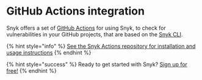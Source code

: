 # GitHub Actions integration

Snyk offers a set of [GitHub Actions](https://docs.github.com/en/actions/creating-actions/about-actions/) for using Snyk, to check for vulnerabilities in your GitHub projects, that are based on the [Snyk CLI](snyk-cli/guides-for-our-cli/cli-reference).

{% hint style="info" %}
[See the Snyk Actions repository for installation and usage instructions](https://github.com/snyk/actions/)
{% endhint %}

{% hint style="success" %}
Ready to get started with Snyk? [Sign up for free!](https://snyk.io/login?cta=sign-up&loc=footer&page=support_docs_page/)
{% endhint %}

